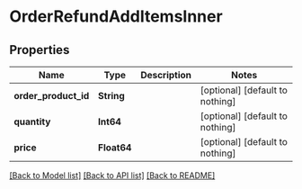 # OrderRefundAddItemsInner


## Properties
Name | Type | Description | Notes
------------ | ------------- | ------------- | -------------
**order_product_id** | **String** |  | [optional] [default to nothing]
**quantity** | **Int64** |  | [optional] [default to nothing]
**price** | **Float64** |  | [optional] [default to nothing]


[[Back to Model list]](../README.md#models) [[Back to API list]](../README.md#api-endpoints) [[Back to README]](../README.md)


